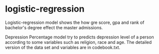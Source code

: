 # logistic-regression
Logistic-regression model shows the how gre score, gpa and rank of bachelor's degree effect
the master admissions.

Depression Percentage model try to predicts depression level of a person according to some
variables such as religion, race and age. The detailed version of the data set and variables
are in codebook.txt.